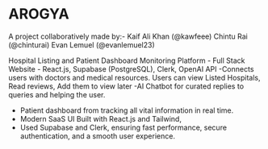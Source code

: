 # AROGYA 

A project collaboratively made by:-
Kaif Ali Khan (@kawfeee)
Chintu Rai (@chinturai)
Evan Lemuel (@evanlemuel23)

Hospital Listing and Patient Dashboard Monitoring Platform - Full Stack Website - React.js, Supabase (PostgreSQL), Clerk, OpenAI API
-Connects users with doctors and medical resources. Users can view Listed Hospitals, Read reviews, Add them to view later
-AI Chatbot for curated replies to queries and helping the user.
- Patient dashboard from tracking all vital information in real time.
- Modern SaaS UI Built with React.js and Tailwind, 
- Used Supabase and Clerk, ensuring fast performance, secure authentication, and a smooth user experience.
